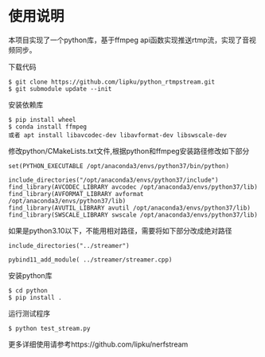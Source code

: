 # 使用说明
本项目实现了一个python库，基于ffmpeg api函数实现推送rtmp流，实现了音视频同步。

下载代码
```
$ git clone https://github.com/lipku/python_rtmpstream.git
$ git submodule update --init
```

安装依赖库
```
$ pip install wheel
$ conda install ffmpeg 
或者 apt install libavcodec-dev libavformat-dev libswscale-dev
```

修改python/CMakeLists.txt文件,根据python和ffmpeg安装路径修改如下部分
```
set(PYTHON_EXECUTABLE /opt/anaconda3/envs/python37/bin/python)

include_directories("/opt/anaconda3/envs/python37/include")
find_library(AVCODEC_LIBRARY avcodec /opt/anaconda3/envs/python37/lib)
find_library(AVFORMAT_LIBRARY avformat /opt/anaconda3/envs/python37/lib)
find_library(AVUTIL_LIBRARY avutil /opt/anaconda3/envs/python37/lib)
find_library(SWSCALE_LIBRARY swscale /opt/anaconda3/envs/python37/lib)
```
如果是python3.10以下，不能用相对路径，需要将如下部分改成绝对路径
```
include_directories("../streamer")

pybind11_add_module( ../streamer/streamer.cpp) 
```

安装python库
```
$ cd python
$ pip install .
```

运行测试程序
```
$ python test_stream.py
```

更多详细使用请参考https://github.com/lipku/nerfstream
